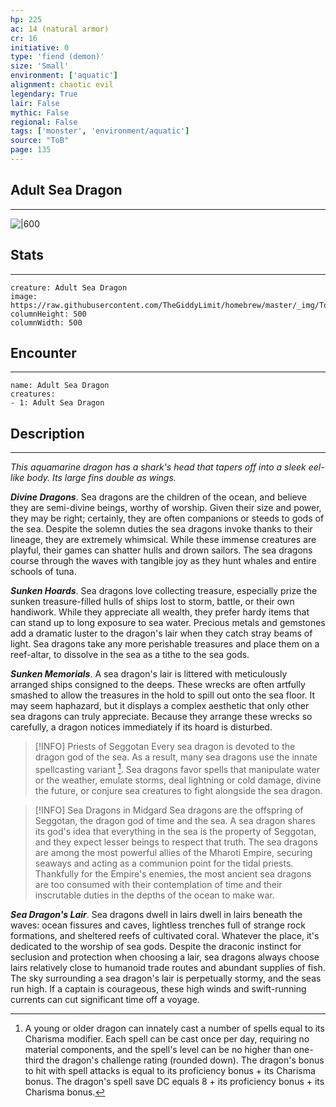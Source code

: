 ```yaml
---
hp: 225
ac: 14 (natural armor)
cr: 16
initiative: 0
type: 'fiend (demon)'    
size: 'Small'
environment: ['aquatic']
alignment: chaotic evil
legendary: True
lair: False
mythic: False
regional: False
tags: ['monster', 'environment/aquatic']
source: "ToB"
page: 135
---
```


## Adult Sea Dragon
---

![|600](https://raw.githubusercontent.com/TheGiddyLimit/homebrew/master/_img/ToB/Sea%20Dragon.webp)

## Stats
---

```statblock
creature: Adult Sea Dragon
image: https://raw.githubusercontent.com/TheGiddyLimit/homebrew/master/_img/ToB/token/Adult%20Sea%20Dragon.png
columnHeight: 500
columnWidth: 500
```

## Encounter
---

```encounter-table
name: Adult Sea Dragon
creatures:
- 1: Adult Sea Dragon
```

## Description
---
_This aquamarine dragon has a shark's head that tapers off into a sleek eel-like body. Its large fins double as wings._

**_Divine Dragons_**. Sea dragons are the children of the ocean, and believe they are semi-divine beings, worthy of worship. Given their size and power, they may be right; certainly, they are often companions or steeds to gods of the sea.
Despite the solemn duties the sea dragons invoke thanks to their lineage, they are extremely whimsical. While these immense creatures are playful, their games can shatter hulls and drown sailors. The sea dragons course through the waves with tangible joy as they hunt whales and entire schools of tuna.

**_Sunken Hoards_**. Sea dragons love collecting treasure, especially prize the sunken treasure-filled hulls of ships lost to storm, battle, or their own handiwork. While they appreciate all wealth, they prefer hardy items that can stand up to long exposure to sea water. Precious metals and gemstones add a dramatic luster to the dragon's lair when they catch stray beams of light. Sea dragons take any more perishable treasures and place them on a reef-altar, to dissolve in the sea as a tithe to the sea gods.

**_Sunken Memorials_**. A sea dragon's lair is littered with meticulously arranged ships consigned to the deeps. These wrecks are often artfully smashed to allow the treasures in the hold to spill out onto the sea floor. It may seem haphazard, but it displays a complex aesthetic that only other sea dragons can truly appreciate. Because they arrange these wrecks so carefully, a dragon notices immediately if its hoard is disturbed.

> [!INFO] Priests of Seggotan
>Every sea dragon is devoted to the dragon god of the sea. As a result, many sea dragons use the innate spellcasting variant [^1]. Sea dragons favor spells that manipulate water or the weather, emulate storms, deal lightning or cold damage, divine the future, or conjure sea creatures to fight alongside the sea dragon.

> [!INFO] Sea Dragons in Midgard
>Sea dragons are the offspring of Seggotan, the dragon god of time and the sea. A sea dragon shares its god's idea that everything in the sea is the property of Seggotan, and they expect lesser beings to respect that truth.
>The sea dragons are among the most powerful allies of the Mharoti Empire, securing seaways and acting as a communion point for the tidal priests. Thankfully for the Empire's enemies, the most ancient sea dragons are too consumed with their contemplation of time and their inscrutable duties in the depths of the ocean to make war.


**_Sea Dragon's Lair_**. Sea dragons dwell in lairs dwell in lairs beneath the waves: ocean fissures and caves, lightless trenches full of strange rock formations, and sheltered reefs of cultivated coral.
Whatever the place, it's dedicated to the worship of sea gods. Despite the draconic instinct for seclusion and protection when choosing a lair, sea dragons always choose lairs relatively close to humanoid trade routes and abundant supplies of fish.
The sky surrounding a sea dragon's lair is perpetually stormy, and the seas run high. If a captain is courageous, these high winds and swift-running currents can cut significant time off a voyage.




[^1]: A young or older dragon can innately cast a number of spells equal to its Charisma modifier. Each spell can be cast once per day, requiring no material components, and the spell's level can be no higher than one-third the dragon's challenge rating (rounded down). The dragon's bonus to hit with spell attacks is equal to its proficiency bonus + its Charisma bonus. The dragon's spell save DC equals 8 + its proficiency bonus + its Charisma bonus.



